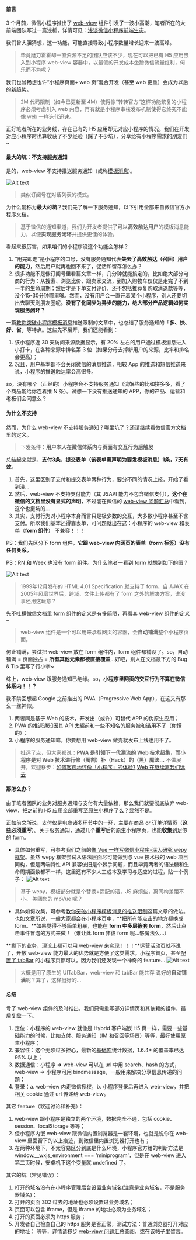 #### 前言

3 个月前，微信小程序推出了 [web-view](https://mp.weixin.qq.com/debug/wxadoc/dev/component/web-view.html) 组件引发了一波小高潮，笔者所在的大前端团队写过一篇浅析，详情可见：[浅谈微信小程序前端生态](https://zhuanlan.zhihu.com/p/31667998)。

我们曾大胆猜想，这一功能，可能直接导致小程序数量增长迎来一波高峰。

> 毕竟磨刀霍霍却一直资源不足的团队应该不少，现在可以把已有 H5 应用嵌入到小程序 web-view 容器中，以最低的开发成本坐蹭微信流量红利，何乐而不为呢？

我们也曾畅想也许“小程序页面+ web 页”混合开发（甚至 web 更重）会成为以后的新趋势。

> 2M 代码限制（如今已更新至 4M）使得像“转转官方”这样功能繁复的小程序必须考虑引入 web 内容，再有就是小程序审核发布机制使得它终究不能像 web 一样迭代迅速。

正好笔者所在的业务线，存在已有的 H5 应用却无对应小程序的情况。我们在开发对应小程序时也算收获了不少经验（踩了不少坑），分享给有小程序需求的朋友们~

#### 最大的坑：不支持服务通知

是的，web-view 不支持推送服务通知（或称[模板消息](https://mp.weixin.qq.com/debug/wxadoc/dev/api/notice.html))。

![Alt text](./image/notice.jpg)
> 类似订阅号在对话列表的模式。

为什么能称为**最大**的**坑**？我们先了解一下服务通知，以下引用全部来自微信官方小程序文档。

> 基于微信的通知渠道，我们为开发者提供了可以**高效触达用户**的模板消息能力，以便**实现服务闭环**并提供更佳的体验。

看起来很厉害，如果咱们的小程序没这个功能会怎样？

1. “用完即走”是小程序的口号，没有服务通知代表**失去了高效触达（召回）用户的能力**，然后用户就再也回不来了，促活和留存怎么办？
2. 很多功能不是像订阅号里看篇文章一样，几分钟就能搞定的，比如绝大部分电商的行为：从搜索、浏览比价、跟卖家交流，到加入购物车仅仅是走完了不到一半的生命周期；然后才是下单支付评价，还不包括推荐复购取消退款等等，没个15-30分钟哪里够。然而，没有用户会一直开着某个小程序，别人还要切出去聊天刷朋友圈呢。**没有了化同步为异步的能力，绝大部分产品逻辑如何实现服务闭环？**

一篇[教你突破小程序模板消息](http://www.sohu.com/a/160045557_603236)推送限制的文章中，也总结了服务通知的「**多、快、好、省**」等特点。这些先不展开，我们还能看到：

1. 该小程序近 30 天访问来源数据显示，有 20% 左右的用户通过模板消息进入小打卡，在各种来源中排名第 3 位（如果分母去掉新用户的来源，比率和排名会更高）；
2. 况且，用户基本都不会关闭微信的消息推送，相较 App 的推送和短信推送来说，小程序的推送触达率会高很多。

so，没有哪个（正经的）小程序会不支持服务通知（流氓些的比如拼多多，看了个商品能给你连着推 N 条）。试想一下没有推送通知的 APP，你的产品、运营和老板们会同意么？

#### 为什么不支持

然而，为什么 web-view 不支持服务通知？哪里坑了？还请继续看微信官方文档里的定义。

> 下发条件：**用户本人在微信体系内与页面有交互行为后触发**

总结起来就是，**支付3条、提交表单（该表单需声明为要发模板消息）1条，7天有效。**

1. 首先，这里区别了支付和提交表单两种行为，要分不同的情况上报，开始了看到没…
2. 然后，web-view 不支持支付能力（其 JSAPI 能力不包含微信支付），**这个在微信的文档里没有显式的声明**，不过能在微信的 [web-view 问题汇总](https://developers.weixin.qq.com/blogdetail?action=get_post_info&lang=zh_CN&token=585555149&docid=ebfd9e5ec9986b4f23c41f8d8bbf2730)中看到，这个也挺坑的…
3. 其实，支付行为对小程序本身而言只是极少数的交互，大多数小程序甚至不含支付。所以我们基本还得靠表单，可问题就出在这：小程序的 web-view 和表单（**form 组件**） 不兼容！！！

PS：我们先区分下 form 组件，**它跟 web-view 内网页的表单（form 标签）没有任何关系。**

PS：RN 和 Weex 也没有 form 组件。为什么笔者一看到 form 就想到如下的图？

![Alt text](./image/form.jpg)
> 1999年12月发布的 HTML 4.01 Specification 就支持了 form，自 AJAX 在2005年风靡世界后，跨域、文件上传都有了 form 之外的解决方案，谁没事还用这玩意？

先不吐槽微信文档里 [form](https://mp.weixin.qq.com/debug/wxadoc/dev/component/form.html) 组件的定义是有多简陋，再看其 web-view 组件的定义~

> web-view 组件是一个可以用来承载网页的容器，会**自动铺满**整个小程序页面。

何止铺满，尝试把 web-view 放在 form 组件内，form 组件都铺没了。so，自动铺满 = 页面独占 = **所有其他元素都被直接覆盖**…好吧，别人在文档最下方的 Bug & Tip 里写了行小字~

综上，web-view 跟服务通知已绝缘。so，**小程序里网页的交互行为不算在微信体系内！！？**

我不禁回想起 Google 之前推出的 PWA（Progressive Web App），在这又有那么一丝神似。

1. 两者同是基于 Web 的技术，开发出（或许）可替代 APP 的伪原生应用；
2. PWA 的推送通知因其 API 太超前和一些不知名的服务被和谐用不了（你懂的）；
3. 小程序的服务通知嘛，你要想用 web-view 做壳就发布上线也用不了。
> 扯远了点，但大家都说：**PWA 是引领下一代潮流的 Web 技术超集，而小程序是对 Web 技术进行修（阉割）补（Hack）的（黑）魔法…**
> 不做展开，欢迎移步：[如何客观地评价「小程序」的体验?](https://zhuanlan.zhihu.com/p/24782839) [Web 在继续离我们远去](https://zhuanlan.zhihu.com/p/22561084)

#### 那怎么办？

由于笔者团队的业务对服务通知与支付有大量依赖，那么我们就要彻底放弃 web-view，把之前的 H5 应用全部重写至原生小程序了么？显然不是。

正如前文所说，支付仅是电商诸多环节中的一环，主要在商品 or 订单详情页（**这些必须重写**）。关于服务通知，通过几个**重写**后的原生小程序页，也能**收集**到足够的 form。

- 具体如何重写，可参考我们之前的[像 Vue 一样写微信小程序-深入研究 wepy 框架](https://zhuanlan.zhihu.com/p/28700207)。虽然 wepy 框架尝试从语法层面尽可能做到与 vue 技术栈的 web 项目同构，但是两端特性 API 兼容依旧是个棘手问题，而且毕竟两者的语法糖和生命周期函数都不一样。这里还有不少人工成本及学习与适应的过程，贴一个例子：
![Alt text](./image/code.jpg)
> 基于 wepy，模板部分就是个替换+适配的活，JS 麻烦些，离同构差距不小。
> 美团您的 mpVue 呢？

- 具体如何收集，可参考[教你突破小程序模板消息的推送限制](http://www.sohu.com/a/160045557_603236)这篇文章的做法。也如文章所说，一般大家都会在小程序页中，**把所有能点击的地方都换成 form。**如果觉得不够简单粗暴，也能在 **form 中多层嵌套 form**，然后让点击事件冒泡的方式来做！（谁让此 form 非彼 form 呢…够魔法么…）

**剩下的业务，理论上都可以用 web-view 来实现！！！**运营活动页就不说了，开放 web-view 能力最大的优势就是方便了这类需求。小程序首页，甚至[配置了 tabBar](https://mp.weixin.qq.com/debug/wxadoc/dev/framework/config.html) 的小程序页都可以。因为我们还发现一个神奇的 feature…
![Alt text](./image/demo.jpg)


> 大概是用了原生的 UITabBar，web-view 和 tabBar 能共存
> 说好的**自动铺满**呢？算了，这样挺好的…

#### 总结

亏了 web-view 组件的及时推出，我们只需重写部分详情页和其依赖的组件，最后复盘一下。

1. 定位：小程序的 web-view 就像是 Hybrid 客户端嵌 H5 页一样，需要一些基础能力的时候，比如支付、服务通知（IM 和召回等场景）等等，最好使用原生小程序；
2. 兼容性：这个无须过多担心，最新的[基础库](https://mp.weixin.qq.com/debug/wxadoc/dev/framework/client-lib.html)统计数据，1.6.4+ 的覆盖率已达 95% 以上；
3. 数据通信：小程序 => web-view 可以在 url 中用 search、hash 的方式，web-view => 小程序可用 bindmessage，一般用来解决分享信息传递的问题；
4. 登录：a. web-view 内走微信授权，b. 小程序登录后再进入 web-view，并把相关 cookie 通过 url 传递给 web-view。

其它 feature（欢迎讨论和补充）：

1. web-view 跟小程序是独立的两个环境，数据完全不通，包括 cookie、session、localStorage 等等；
2. 但小程序内嵌 web-view 跟微信内置浏览器是一套环境，也就是说你在 web-view 里面留下的以上痕迹，到微信里内置浏览器打开也有；
3. 在两种环境下，不太容易区分到底是什么环境，小程序官方给的判断方法是 window.__wxjs_environment === 'miniprogram'，但是在 web-view 进入第二页时候，安卓机下这个变量就 undefined 了。

其它的坑（常见错误）：

1. 打开的域名没有在小程序管理后台设置业务域名(注意是业务域名，不是服务器域名)；
2. 打开的页面 302 过去的地址也必须设置过业务域名；
3. 页面可以包含 iframe，但是 iframe 的地址必须为业务域名；
4. 打开的页面必须为 https 服务；
5. 开发者自己检查自己的 https 服务是否正常，测试方法：普通浏览器打开对应的地址；
等等，详情请移步 [web-view 问题汇总](https://developers.weixin.qq.com/blogdetail?action=get_post_info&lang=zh_CN&token=585555149&docid=ebfd9e5ec9986b4f23c41f8d8bbf2730)查阅，或在该帖子里留言。
